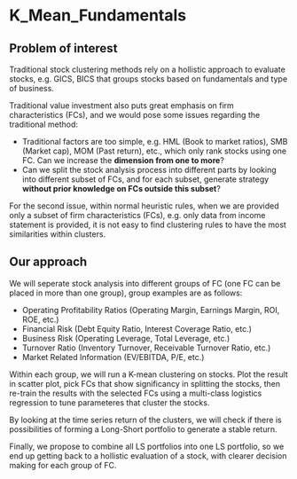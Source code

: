 # K_Mean_Fundamentals

## Problem of interest
Traditional stock clustering methods rely on a hollistic approach to evaluate stocks, e.g. GICS, BICS that groups stocks based on fundamentals and type of business.

Traditional value investment also puts great emphasis on firm characteristics (FCs), and we would pose some issues regarding the traditional method:
* Traditional factors are too simple, e.g. HML (Book to market ratios), SMB (Market cap), MOM (Past return), etc., which only rank stocks using one FC. Can we increase the **dimension from one to more**?
* Can we split the stock analysis process into different parts by looking into different subset of FCs, and for each subset, generate strategy **without prior knowledge on FCs outside this subset**?

For the second issue, within normal heuristic rules, when we are provided only a subset of firm characteristics (FCs), e.g. only data from income statement is provided, it is not easy to find clustering rules to have the most similarities within clusters.

## Our approach
We will seperate stock analysis into different groups of FC (one FC can be placed in more than one group), group examples are as follows:

* Operating Profitability Ratios (Operating Margin, Earnings Margin, ROI, ROE, etc.)
* Financial Risk (Debt Equity Ratio, Interest Coverage Ratio, etc.)
* Business Risk (Operating Leverage, Total Leverage, etc.)
* Turnover Ratio (Inventory Turnover, Receivable Turnover Ratio, etc.)
* Market Related Information (EV/EBITDA, P/E, etc.)

Within each group, we will run a K-mean clustering on stocks. Plot the result in scatter plot, pick FCs that show significancy in splitting the stocks, then re-train the results with the selected FCs using a multi-class logistics regression to tune parameteres that cluster the stocks.

By looking at the time series return of the clusters, we will check if there is possibilities of forming a Long-Short portfolio to generate a stable return.

Finally, we propose to combine all LS portfolios into one LS portfolio, so we end up getting back to a hollistic evaluation of a stock, with clearer decision making for each group of FC.








